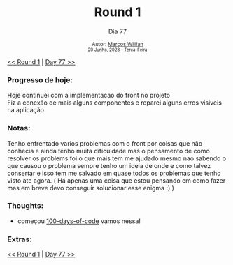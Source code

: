<div align="center">
  <h1>Round 1</h1>
  <p>Dia 77</p>

  <sub>
    Autor: <a href="https://github.com/marcosmwx" target="_blank">Marcos Willian</a>
    <br>
    <small>20 Junho, 2023 -  Terça-Feira</small>
  </sub>
</div>

[<< Round 1](./README.MD) | [Day 77 >>](dia077.md)

### Progresso de hoje:

Hoje continuei com a implementacao do front no projeto <br>
Fiz a conexão de mais alguns componentes e reparei alguns erros visiveis na aplicação<br>

### Notas:

Tenho enfrentado varios problemas com o front por coisas que não conhecia e ainda tenho muita dificuldade mas o pensamento de como resolver os problems foi o que mais tem me ajudado mesmo nao sabendo o que causou o problema sempre tenho um ideia de onde e como talvez consertar e isso tem me salvado em quase todos os problemas que tenho visto ate agora. ( Há apenas uma coisa que estou pensando em como fazer mas em breve devo conseguir solucionar esse enigma :) ) <br>

### Thoughts:

- começou [100-days-of-code](https://github.com/marcosmwx/100DaysOfCode) vamos nessa!

### Extras:

[<< Round 1](./README.MD) | [Day 77 >>](dia077.md)
